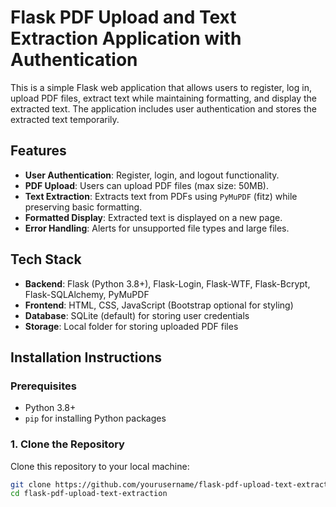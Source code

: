 # Flask PDF Upload and Text Extraction Application with Authentication

This is a simple Flask web application that allows users to register, log in, upload PDF files, extract text while maintaining formatting, and display the extracted text. The application includes user authentication and stores the extracted text temporarily.

## Features
- **User Authentication**: Register, login, and logout functionality.
- **PDF Upload**: Users can upload PDF files (max size: 50MB).
- **Text Extraction**: Extracts text from PDFs using `PyMuPDF` (fitz) while preserving basic formatting.
- **Formatted Display**: Extracted text is displayed on a new page.
- **Error Handling**: Alerts for unsupported file types and large files.

## Tech Stack
- **Backend**: Flask (Python 3.8+), Flask-Login, Flask-WTF, Flask-Bcrypt, Flask-SQLAlchemy, PyMuPDF
- **Frontend**: HTML, CSS, JavaScript (Bootstrap optional for styling)
- **Database**: SQLite (default) for storing user credentials
- **Storage**: Local folder for storing uploaded PDF files

## Installation Instructions

### Prerequisites
- Python 3.8+
- `pip` for installing Python packages

### 1. Clone the Repository
Clone this repository to your local machine:

```bash
git clone https://github.com/yourusername/flask-pdf-upload-text-extraction.git
cd flask-pdf-upload-text-extraction
